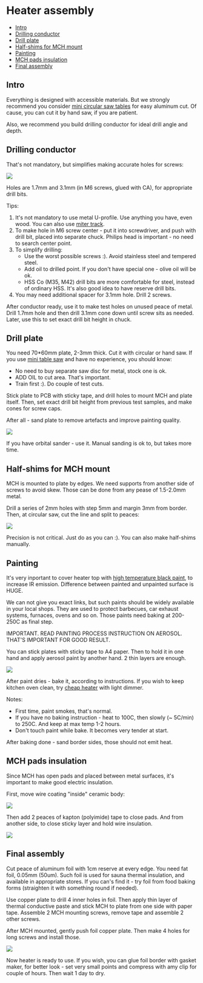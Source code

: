 Heater assembly <!-- omit in toc -->
===============

- [Intro](#intro)
- [Drilling conductor](#drilling-conductor)
- [Drill plate](#drill-plate)
- [Half-shims for MCH mount](#half-shims-for-mch-mount)
- [Painting](#painting)
- [MCH pads insulation](#mch-pads-insulation)
- [Final assembly](#final-assembly)

## Intro

Everything is designed with accessible materials. But we strongly recommend you
consider [mini circular saw tables](https://www.aliexpress.com/item/32845187139.html)
for easy aluminum cut. Of cause, you can cut it by hand saw, if you are patient.

Also, we recommend you build drilling conductor for ideal drill angle and depth.


## Drilling conductor

That's not mandatory, but simplifies making accurate holes for screws:

![](images/drill_conductor_duo.jpg)

Holes are 1.7mm and 3.1mm (in M6 screws, glued with CA), for appropriate drill bits.

Tips:

1. It's not mandatory to use metal U-profile. Use anything you have,
   even wood. You can also use [miter track](https://www.aliexpress.com/item/33048246472.html).
2. To make hole in M6 screw center - put it into screwdriver, and push with
   drill bit, placed into separate chuck. Philips head is important - no need to
   search center point.
3. To simplify drilling:
    - Use the worst possible screws :). Avoid stainless steel and tempered steel.
    - Add oil to drilled point. If you don't have special one - olive oil will be
      ok.
    - HSS Co (M35, M42) drill bits are more comfortable for steel, instead of
      ordinary HSS. It's also good idea to have reserve drill bits.
4. You may need additional spacer for 3.1mm hole. Drill 2 screws.

After conductor ready, use it to make test holes on unused peace of metal.
Drill 1.7mm hole and then drill 3.1mm cone down until screw sits as needed.
Later, use this to set exact drill bit height in chuck.


## Drill plate

You need 70*60mm plate, 2-3mm thick. Cut it with circular or hand saw. If you
use [mini table saw](https://www.aliexpress.com/item/32845187139.html) and have
no experience, you should know:

- No need to buy separate saw disc for metal, stock one is ok.
- ADD OIL to cut area. That's important.
- Train first :). Do couple of test cuts.

Stick plate to PCB with sticky tape, and drill holes to mount MCH and plate
itself. Then, set exact drill bit height from previous test samples, and make
cones for screw caps.

After all - sand plate to remove artefacts and improve painting quality.

![](images/plate_drilled_3mm.jpg)

If you have orbital sander - use it. Manual sanding is ok to, but takes more
time.


## Half-shims for MCH mount

MCH is mounted to plate by edges. We need supports from another side of screws
to avoid skew. Those can be done from any pease of 1.5-2.0mm metal.

Drill a series of 2mm holes with step 5mm and margin 3mm from border. Then, at
circular saw, cut the line and split to peaces:

![](images/mch_half_shims.jpg)

Precision is not critical. Just do as you can :). You can also make half-shims
manually.


## Painting

It's very inportant to cover heater top with [high temperature black paint](https://www.google.com/search?q=high+temperature+paint), to
increase IR emission. Difference between painted and unpainted surface is HUGE.

We can not give you exact links, but such paints should be widely available in
your local shops. They are used to protect barbecues, car exhaust systems,
furnaces, ovens and so on. Those paints need baking at 200-250C as final step.

IMPORTANT. READ PAINTING PROCESS INSTRUCTION ON AEROSOL. THAT'S IMPORTANT FOR
GOOD RESULT.

You can stick plates with sticky tape to A4 paper. Then to hold it in one hand
and apply aerosol paint by another hand. 2 thin layers are enough.

![](images/plates_painted.jpg)

After paint dries - bake it, according to instructions. If you wish to keep
kitchen oven clean, try [cheap heater](https://www.aliexpress.com/item/32997139401.html)
with light dimmer.

Notes:

- First time, paint smokes, that's normal.
- If you have no baking instruction - heat to 100C, then slowly (~ 5C/min)
  to 250C. And keep at max temp 1-2 hours.
- Don't touch paint while bake. It becomes very tender at start.

After baking done - sand border sides, those should not emit heat.


## MCH pads insulation

Since MCH has open pads and placed between metal surfaces, it's important to
make good electric insulation.

First, move wire coating "inside" ceramic body:

![](images/mch_pads.jpg)

Then add 2 peaces of kapton (polyimide) tape to close pads. And from another
side, to close sticky layer and hold wire insulation.

![](images/mch_insulated.jpg)


## Final assembly

Cut peace of aluminum foil with 1cm reserve at every edge. You need fat foil,
0.05mm (50um). Such foil is used for sauna thermal insulation, and available
in appropriate stores. If you can's find it - try foil from food baking forms
(straighten it with something round if needed).

Use copper plate to drill 4 inner holes in foil. Then apply thin layer of
thermal conductive paste and stick MCH to plate from one side with paper tape.
Assemble 2 MCH mounting screws, remove tape and assemble 2 other screws.

After MCH mounted, gently push foil copper plate. Then make 4 holes for long
screws and install those.

![](images/plate_assembled.jpg)

Now heater is ready to use. If you wish, you can glue foil border with gasket
maker, for better look - set very small points and compress with amy clip for
couple of hours. Then wait 1 day to dry.
